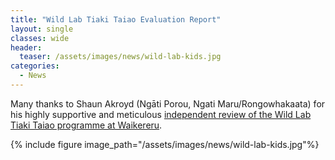 ```yaml
---
title: "Wild Lab Tiaki Taiao Evaluation Report"
layout: single
classes: wide
header:
  teaser: /assets/images/news/wild-lab-kids.jpg
categories:
  - News
---
```


Many thanks to Shaun Akroyd (Ngāti Porou, Ngati Maru/Rongowhakaata) for his highly supportive and meticulous [independent review of the Wild Lab Tiaki Taiao programme at Waikereru](/assets/documents/WildLabTiakiTaiao_Evaluation_Report_ARE_December2021.pdf).

{% include figure image_path="/assets/images/news/wild-lab-kids.jpg"%}
